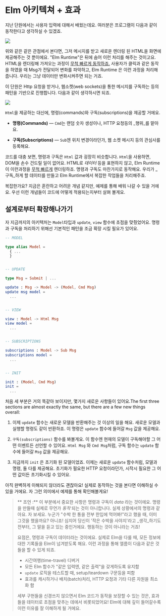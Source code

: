 # Elm 아키텍쳐 + 효과

지난 단원에서는 사용자 입력에 대해서 배웠는데요. 여러분은 프로그램이 다음과 같이 동작한다고 생각하실 수 있겠죠.

![](beginnerProgram.svg)

위와 같은 같은 관점에서 본다면, 그저 메시지를 받고 새로운 렌더링 된 HTML을 화면에 제공해주는 것 뿐이에요. "Elm Runtime"은 뒤에 숨어 이런 처리를 해주는 것이고요. HTML을 렌더링해 가져오는 과정이 [무척 빠르게 동작하죠.](http://elm-lang.org/blog/blazing-fast-html-round-two) 사용자가 클릭과 같은 동작을 하였을 때 Msg가 전달되어 변화를 파악하고, Elm Runtime 은 이런 과정을 처리해줍니다. 우리는 그냥 데이터만 변화시켜주면 되는 거죠.

이 단원은 Http 요청을 받거나, 웹소켓(web sockets)을 통한 메시지를 구독하는 등의 패턴을 기반으로 진행합니다. 다음과 같이 생각하시면 되죠.

![](program.svg)

`Html`을 제공하는 대신에, 명령(commands)와 구독(subscriptions)을 제공할 거에요.

* **명령(Commands)** — `Cmd`는 랜덤 숫자 생성이나, HTTP 요청등의 _행위_를 맡아요.

* **구독(Subscriptions)** — `Sub`엔 위치 변경이라던가, 웹 소켓 메시지 등의 관심사를 등록해요. 

코드를 대충 보면, 명령과 구독은 `Html` 값과 굉장히 비슷합니다. `Html`을 사용하면, DOM을 손수 건드릴 일이 없어요. HTML로 _데이터_ 등을 표현하지 않고, Elm Runtime이 이런과정을 [무척 빠르게](http://elm-lang.org/blog/blazing-fast-html-round-two) 렌더링하죠. 명령과 구독도 마찬가지로 동작해요. 우리가 _구독_하게 할 데이터를 만들고 Elm Runtime에서 복잡한 작업들을 처리해주죠.

복잡한가요? 지금은 혼란하고 어려운 개념 같지만, 예제를 통해 배워 나갈 수 있을 거에요. 우선 이런 개념들이 코드에 어떻게 적용되는지부터 살펴 볼게요.

## 설계로부터 확장해나가기

자 지금까지의 아키텍처는 `Model`타입과 `update`, `view` 함수에 초점을 맞췄었어요. 명령과 구독을 처리하기 위해선 기본적인 패턴을 조금 확장 시킬 필요가 있어요.

```elm
-- MODEL

type alias Model =
  { ...
  }


-- UPDATE

type Msg = Submit | ...

update : Msg -> Model -> (Model, Cmd Msg)
update msg model =
  ...


-- VIEW

view : Model -> Html Msg
view model =
  ...


-- SUBSCRIPTIONS

subscriptions : Model -> Sub Msg
subscriptions model =
  ...


-- INIT

init : (Model, Cmd Msg)
init =
  ...
```

처음 세 부분은 거의 똑같아 보이지만, 몇가지 새로운 사항들이 있어요.The first three sections are almost exactly the same, but there are a few new things overall:

1. 이제 `update` 함수는 새로운 모델을 반환해주는 것 이상의 일을 해요. 새로운 모델과 실행할 명령도 같이 반환하죠. 이 명령은 `update` 함수에 들어갈 `Msg` 값을 제공해요.

2. `구독(subscriptions)` 함수를 봐볼게요. 이 함수엔 현재의 모델이 구독해야할 그 어떤 이벤트든 선언할 수 있어요. `Html Msg` 와 `Cmd Msg`처럼, 구독 함수는 `update` 함수에 들어갈 `Msg` 값을 제공해요.

3. 지금까지 `init` 은 초기화 된 모델이었죠. 이제는 새로운 `update` 함수처럼, 모델과 명령, 둘 다를 제공해요. 초기화가 필요한 HTTP 요청이라던가, 시작시 필요한 그 어떤 값이든 초기화시킬 수 있어요.

아직 완벽하게 이해되지 않더라도 괜찮아요! 실제로 동작하는 것을 본다면 이해하실 수 있을 거에요. 자 그런 의미에서 예제를 통해 확인해볼게요!

> ** 조언 :** 이 부분에서 중요한 사항은 명령과 구독이 _data_ 라는 것이에요. 명령을 만들때 실제로 무언가 _동작_ 되는 것이 아니랍니다. 실제 상황에서의 명령과 같아요. 자 보세요. 누군가 "수박 한 통을 전부 한입에 먹어봐!"라고 했을 때, 이미 그것을 했을까요? 아니죠! 심지어 당신이 '작은 수박을 사야지'라고 _생각_하기도 전부터, 그 말을 듣고 있는 중인거에요. 행동하는 것이 아니라는 거죠!
>
> 요점은, 명령과 구독이 데이터라는 것이에요. 실제로 Elm을 다룰 때, 모든 정보에 대한 기록들을 Elm이 넘겨받도록 해요. 이런 과정을 통해 엘름이 다음과 같은 것들을 할 수 있게 되죠.
>
> * 시간여행(time-travel) 디버거
> * 모든 Elm 함수가 "같은 입력엔, 같은 출력"을 갖게하도록 유지함
> * `update` 로직을 테스트할 때, setup/teardown 구문등을 피함
> * 효과를 캐시하거나 배치(batch)처리, HTTP 요청과 기타 다른 자원을 최소화 함
>
> 세부 구현들을 신경쓰지 않으면서 Elm 코드가 동작을 보장할 수 있는 것은, 효과들을 데이터로 초점을 맞추는 데에서 비롯되었어요! Elm에 대해 깊이 들어갈수록 이런 이유를 잘 이해하게 될 거에요.



